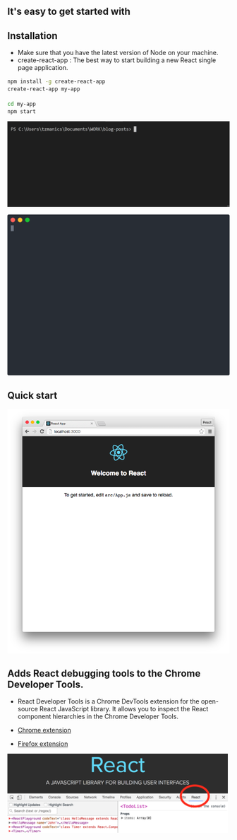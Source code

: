 ## It's easy to get started with

## Installation

  * Make sure that you have the latest version of Node on your machine.
  * create-react-app : The best way to start building a new React single page application.

```sh
npm install -g create-react-app
create-react-app my-app

cd my-app
npm start
```
<p align='center'>
<img src='img/install.gif' width='600' alt='npm start'>
</p>

<p align='center'>
<img src='img/screencast.svg' width='600' alt='npm start'>
</p>

## Quick start

<p align='center'>
<img src='img/firstpage.png' width='600' alt='npm start'>
</p>

## Adds React debugging tools to the Chrome Developer Tools.

* React Developer Tools is a Chrome DevTools extension for the open-source React JavaScript library. It allows you to inspect the React component hierarchies in the Chrome Developer Tools.

* [Chrome extension](https://chrome.google.com/webstore/detail/react-developer-tools/fmkadmapgofadopljbjfkapdkoienihi)
* [Firefox extension](https://addons.mozilla.org/fr/firefox/addon/react-devtools/)

<img src="img/react.png" alt="React tab in DevTools" width="500">
